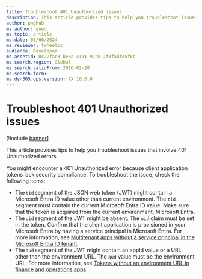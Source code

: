 ```yaml
---
title: Troubleshoot 401 Unauthorized issues
description: This article provides tips to help you troubleshoot issues that involve 401 Unauthorized errors.
author: pnghub
ms.author: gned
ms.topic: article
ms.date: 05/06/2024
ms.reviewer: twheeloc
audience: Developer
ms.assetid: 0c22fad3-be0a-4111-97c0-2f3fadfd5f6b
ms.search.region: Global
ms.search.validFrom: 2016-02-28
ms.search.form: 
ms.dyn365.ops.version: AX 10.0.0
---
```


# Troubleshoot 401 Unauthorized issues

[!include [banner](../includes/banner.md)]

This article provides tips to help you troubleshoot issues that involve 401 Unauthorized errors.

You might encounter a 401 Unauthorized error because client application tokens lack security compliance. To troubleshoot the issue, check the following items: 

- The `tid` segment of the JSON web token (JWT) might contain a Microsoft Entra ID value other than current environment. The `tid` segment must contain the current Microsoft Entra ID value. Make sure that the token is acquired from the current environment, Microsoft Entra.
- The `oid` segment of the JWT might be absent. The `oid` claim must be set in the token. Confirm that the client application is provisioned in your Microsoft Entra by having a service principal in Microsoft Entra. For more information, see [Multitenant apps without a service principal in the Microsoft Entra ID tenant](../../fin-ops/get-started/removed-deprecated-features-platform-updates.md#multitenant-apps-without-a-service-principal-in-the-microsoft-entra-id-tenant).
- The `aud` segment of the JWT might contain an appId value or a URL other than the environment URL. The `aud` value must be the environment URL. For more information, see [Tokens without an environment URL in finance and operations apps](../../fin-ops-core/fin-ops/get-started/removed-deprecated-features-platform-updates.md#tokens-without-an-environment-url-in-finance-and-operations-apps).
